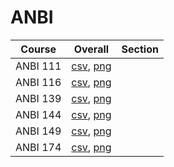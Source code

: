 # ANBI

| Course | Overall | Section |
| ------ | ------- | ------- |
| ANBI 111 | [csv](https://github.com/UCSD-Historical-Enrollment-Data/2025Spring/blob/main/overall/ANBI%20111.csv), [png](https://raw.githubusercontent.com/UCSD-Historical-Enrollment-Data/2025Spring/main/plot_overall/ANBI%20111.png) |  |
| ANBI 116 | [csv](https://github.com/UCSD-Historical-Enrollment-Data/2025Spring/blob/main/overall/ANBI%20116.csv), [png](https://raw.githubusercontent.com/UCSD-Historical-Enrollment-Data/2025Spring/main/plot_overall/ANBI%20116.png) |  |
| ANBI 139 | [csv](https://github.com/UCSD-Historical-Enrollment-Data/2025Spring/blob/main/overall/ANBI%20139.csv), [png](https://raw.githubusercontent.com/UCSD-Historical-Enrollment-Data/2025Spring/main/plot_overall/ANBI%20139.png) |  |
| ANBI 144 | [csv](https://github.com/UCSD-Historical-Enrollment-Data/2025Spring/blob/main/overall/ANBI%20144.csv), [png](https://raw.githubusercontent.com/UCSD-Historical-Enrollment-Data/2025Spring/main/plot_overall/ANBI%20144.png) |  |
| ANBI 149 | [csv](https://github.com/UCSD-Historical-Enrollment-Data/2025Spring/blob/main/overall/ANBI%20149.csv), [png](https://raw.githubusercontent.com/UCSD-Historical-Enrollment-Data/2025Spring/main/plot_overall/ANBI%20149.png) |  |
| ANBI 174 | [csv](https://github.com/UCSD-Historical-Enrollment-Data/2025Spring/blob/main/overall/ANBI%20174.csv), [png](https://raw.githubusercontent.com/UCSD-Historical-Enrollment-Data/2025Spring/main/plot_overall/ANBI%20174.png) |  |
